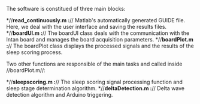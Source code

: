 
The software is constitued of three main blocks:

*//__read_continuously.m :__// Matlab's automatically generated GUIDE file. Here, we deal with the user interface and saving the results files.
*//__boardUI.m :__// The boardUI class deals with the communication with the Intan board and manages the board acquisition parameters.
*//__boardPlot.m :__// The boardPlot class displays the processed signals and the results of the sleep scoring process.

Two other functions are responsible of the main tasks and called inside //boardPlot.m//:

*//__sleepscoring.m :__// The sleep scoring signal processing function and sleep stage determination algorithm.
*//__deltaDetection.m :__// Delta wave detection algorithm and Arduino triggering.